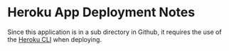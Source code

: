 # Heroku App Deployment Notes

Since this application is in a sub directory in Github, it requires the use of the [Heroku CLI](https://devcenter.heroku.com/articles/heroku-cli#download-and-install) when deploying.



